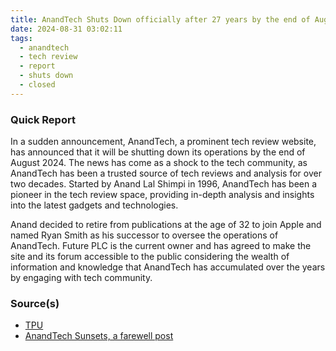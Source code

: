 ```yaml
---
title: AnandTech Shuts Down officially after 27 years by the end of August 2024
date: 2024-08-31 03:02:11
tags:
  - anandtech
  - tech review
  - report
  - shuts down
  - closed
---
```


### Quick Report

In a sudden announcement, AnandTech, a prominent tech review website, has announced that it will be shutting down its operations by the end of August 2024. The news has come as a shock to the tech community, as AnandTech has been a trusted source of tech reviews and analysis for over two decades. Started by Anand Lal Shimpi in 1996, AnandTech has been a pioneer in the tech review space, providing in-depth analysis and insights into the latest gadgets and technologies.
<!-- more -->

Anand decided to retire from publications at the age of 32 to join Apple and named Ryan Smith as his successor to oversee the operations of AnandTech. Future PLC is the current owner and has agreed to make the site and its forum accessible to the public considering the wealth of information and knowledge that AnandTech has accumulated over the years by engaging with tech community.

### Source(s)

- [TPU][def]
- [AnandTech Sunsets, a farewell post][def2]

[def]: https://www.techpowerup.com/326107/anandtech-shuts-down-an-icon-of-tech-news-and-reviews-rides-into-the-sunset
[def2]: https://www.anandtech.com/show/21542/end-of-the-road-an-anandtech-farewell
